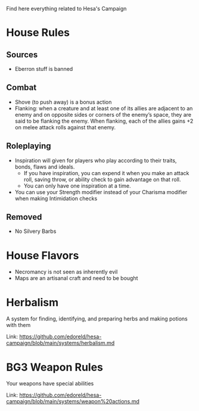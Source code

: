 Find here everything related to Hesa's Campaign

# House Rules

## Sources
 - Eberron stuff is banned

## Combat
 - Shove (to push away) is a bonus action
 - Flanking: when a creature and at least one of its allies are adjacent to an enemy and on opposite sides or corners of the enemy’s space, they are said to be flanking the enemy. When flanking, each of the allies gains +2 on melee attack rolls against that enemy. 

 ## Roleplaying
 - Inspiration will given for players who play according to their traits, bonds, flaws and ideals. 
    * If you have inspiration, you can expend it when you make an attack roll, saving throw, or ability check to gain advantage on that roll.
    * You can only have one inspiration at a time. 
 - You can use your Strength modifier instead of your Charisma modifier when making Intimidation checks

## Removed
  - No Silvery Barbs

# House Flavors
 - Necromancy is not seen as inherently evil
 - Maps are an artisanal craft and need to be bought

 # Herbalism

 A system for finding, identifying, and preparing herbs and making potions with them

 Link: https://github.com/edoreld/hesa-campaign/blob/main/systems/herbalism.md

 # BG3 Weapon Rules

 Your weapons have special abilities

 Link: https://github.com/edoreld/hesa-campaign/blob/main/systems/weapon%20actions.md

